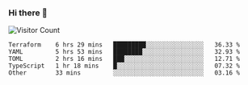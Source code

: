 ### Hi there 👋

![Visitor Count](https://profile-counter.glitch.me/andepzai/count.svg)

<!--START_SECTION:waka-->
```text
Terraform    6 hrs 29 mins   █████████░░░░░░░░░░░░░░░░   36.33 % 
YAML         5 hrs 53 mins   ████████░░░░░░░░░░░░░░░░░   32.93 % 
TOML         2 hrs 16 mins   ███░░░░░░░░░░░░░░░░░░░░░░   12.71 % 
TypeScript   1 hr 18 mins    █░░░░░░░░░░░░░░░░░░░░░░░░   07.32 % 
Other        33 mins         ░░░░░░░░░░░░░░░░░░░░░░░░░   03.16 %
```
<!--END_SECTION:waka-->